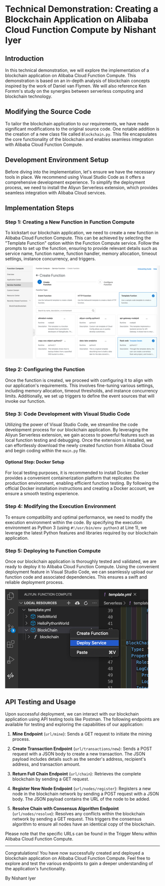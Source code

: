 # Technical Demonstration: Creating a Blockchain Application on Alibaba Cloud Function Compute by Nishant Iyer

## Introduction

In this technical demonstration, we will explore the implementation of a blockchain application on Alibaba Cloud Function Compute. This demonstration is based on an in-depth analysis of blockchain concepts inspired by the work of Daniel van Flymen. We will also reference Ken Formm's study on the synergies between serverless computing and blockchain technology.

## Modifying the Source Code

To tailor the blockchain application to our requirements, we have made significant modifications to the original source code. One notable addition is the creation of a new class file called `Blockchain.py`. This file encapsulates the core functionality of the blockchain and enables seamless integration with Alibaba Cloud Function Compute.

## Development Environment Setup

Before diving into the implementation, let's ensure we have the necessary tools in place. We recommend using Visual Studio Code as it offers a comprehensive development experience. To simplify the deployment process, we need to install the Aliyun Serverless extension, which provides seamless integration with Alibaba Cloud services.

## Implementation Steps

### Step 1: Creating a New Function in Function Compute

To kickstart our blockchain application, we need to create a new function in Alibaba Cloud Function Compute. This can be achieved by selecting the "Template Function" option within the Function Compute service. Follow the prompts to set up the function, ensuring to provide relevant details such as service name, function name, function handler, memory allocation, timeout settings, instance concurrency, and triggers.

![Create a Function Compute](./img/01createfunction.png)

### Step 2: Configuring the Function

Once the function is created, we proceed with configuring it to align with our application's requirements. This involves fine-tuning various settings, including memory allocation, timeout thresholds, and instance concurrency limits. Additionally, we set up triggers to define the event sources that will invoke our function.

### Step 3: Code Development with Visual Studio Code

Utilizing the power of Visual Studio Code, we streamline the code development process for our blockchain application. By leveraging the Aliyun Serverless extension, we gain access to powerful features such as local function testing and debugging. Once the extension is installed, we can effortlessly download the newly created function from Alibaba Cloud and begin coding within the `main.py` file.

#### Optional Step: Docker Setup

For local testing purposes, it is recommended to install Docker. Docker provides a convenient containerization platform that replicates the production environment, enabling efficient function testing. By following the official Docker installation instructions and creating a Docker account, we ensure a smooth testing experience.

### Step 4: Modifying the Execution Environment

To ensure compatibility and optimal performance, we need to modify the execution environment within the code. By specifying the execution environment as Python 3 (using `#!/usr/bin/env python3` at Line 1), we leverage the latest Python features and libraries required by our blockchain application.

### Step 5: Deploying to Function Compute

Once our blockchain application is thoroughly tested and validated, we are ready to deploy it to Alibaba Cloud Function Compute. Using the convenient deployment feature in Visual Studio Code, we can seamlessly upload our function code and associated dependencies. This ensures a swift and reliable deployment process.

![Deployment](./img/03deployment.png)

## API Testing and Usage

Upon successful deployment, we can interact with our blockchain application using API testing tools like Postman. The following endpoints are available for testing and exploring the capabilities of our application:

1. **Mine Endpoint** (`url/mine`): Sends a GET request to initiate the mining process.

2. **Create Transaction Endpoint** (`url/transactions/new`): Sends a POST request with a JSON body to create a new transaction. The JSON payload includes details such as the sender's address, recipient's address, and transaction amount.

3. **Return Full Chain Endpoint** (`url/chain`): Retrieves the complete blockchain by sending a GET request.

4. **Register New Node Endpoint** (`url/nodes/register`): Registers a new node in the blockchain network by sending a POST request with a JSON body. The JSON payload contains the URL of the node to be added.

5. **Resolve Chain with Consensus Algorithm Endpoint** (`url/nodes/resolve`): Resolves any conflicts within the blockchain network by sending a GET request. This triggers the consensus algorithm to ensure all nodes have an identical copy of the blockchain.

Please note that the specific URLs can be found in the Trigger Menu within Alibaba Cloud Function Compute.

---

Congratulations! You have now successfully created and deployed a blockchain application on Alibaba Cloud Function Compute. Feel free to explore and test the various endpoints to gain a deeper understanding of the application's functionality.

By Nishant Iyer